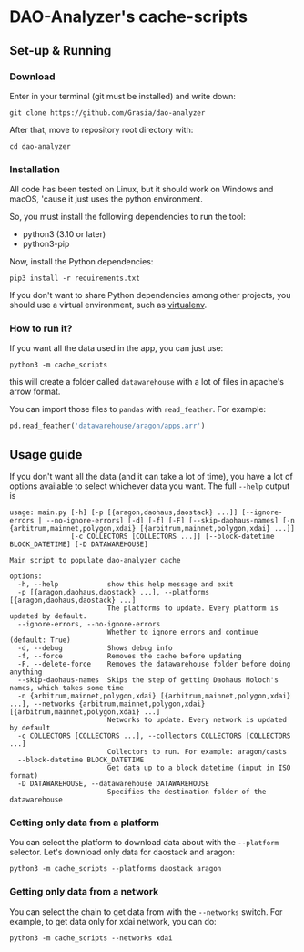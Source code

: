 # DAO-Analyzer's cache-scripts

## Set-up & Running

### Download
Enter in your terminal (git must be installed) and write down:

```
git clone https://github.com/Grasia/dao-analyzer
```

After that, move to repository root directory with:

```
cd dao-analyzer
```

### Installation
All code has been tested on Linux, but it should work on Windows and macOS, 'cause it just uses the python environment.

So, you must install the following dependencies to run the tool:

* python3 (3.10 or later)
* python3-pip

Now, install the Python dependencies:

`pip3 install -r requirements.txt`

If you don't want to share Python dependencies among other projects, you should use a virtual environment, such as [virtualenv](https://docs.python-guide.org/dev/virtualenvs/).

### How to run it?
If you want all the data used in the app, you can just use:

```
python3 -m cache_scripts
```

this will create a folder called `datawarehouse` with a lot of files in apache's arrow format.

You can import those files to `pandas` with `read_feather`. For example:

```python
pd.read_feather('datawarehouse/aragon/apps.arr')
```

## Usage guide
If you don't want all the data (and it can take a lot of time), you have a lot of options available to select whichever data you want. The full `--help` output is

```
usage: main.py [-h] [-p [{aragon,daohaus,daostack} ...]] [--ignore-errors | --no-ignore-errors] [-d] [-f] [-F] [--skip-daohaus-names] [-n {arbitrum,mainnet,polygon,xdai} [{arbitrum,mainnet,polygon,xdai} ...]]
               [-c COLLECTORS [COLLECTORS ...]] [--block-datetime BLOCK_DATETIME] [-D DATAWAREHOUSE]

Main script to populate dao-analyzer cache

options:
  -h, --help            show this help message and exit
  -p [{aragon,daohaus,daostack} ...], --platforms [{aragon,daohaus,daostack} ...]
                        The platforms to update. Every platform is updated by default.
  --ignore-errors, --no-ignore-errors
                        Whether to ignore errors and continue (default: True)
  -d, --debug           Shows debug info
  -f, --force           Removes the cache before updating
  -F, --delete-force    Removes the datawarehouse folder before doing anything
  --skip-daohaus-names  Skips the step of getting Daohaus Moloch's names, which takes some time
  -n {arbitrum,mainnet,polygon,xdai} [{arbitrum,mainnet,polygon,xdai} ...], --networks {arbitrum,mainnet,polygon,xdai} [{arbitrum,mainnet,polygon,xdai} ...]
                        Networks to update. Every network is updated by default
  -c COLLECTORS [COLLECTORS ...], --collectors COLLECTORS [COLLECTORS ...]
                        Collectors to run. For example: aragon/casts
  --block-datetime BLOCK_DATETIME
                        Get data up to a block datetime (input in ISO format)
  -D DATAWAREHOUSE, --datawarehouse DATAWAREHOUSE
                        Specifies the destination folder of the datawarehouse
```

### Getting only data from a platform
You can select the platform to download data about with the `--platform` selector. Let's download only data for daostack and aragon:

```
python3 -m cache_scripts --platforms daostack aragon
```

### Getting only data from a network
You can select the chain to get data from with the `--networks` switch. For example, to get data only for xdai network, you can do:

```
python3 -m cache_scripts --networks xdai
```